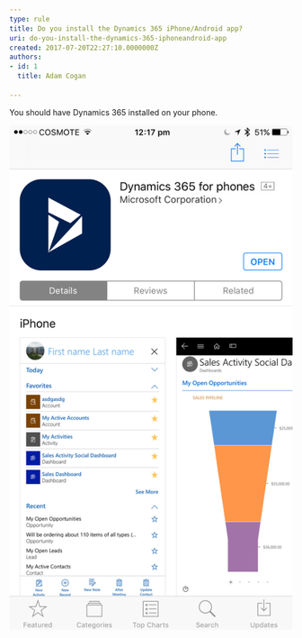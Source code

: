 ```yaml
---
type: rule
title: Do you install the Dynamics 365 iPhone/Android app?
uri: do-you-install-the-dynamics-365-iphoneandroid-app
created: 2017-07-20T22:27:10.0000000Z
authors:
- id: 1
  title: Adam Cogan

---
```


You should have Dynamics 365 installed on your phone.
 
![](dynamics365-app.png)
